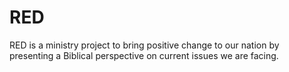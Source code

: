 # RED
RED is a ministry project to bring positive change to our nation by presenting a Biblical perspective on current issues we are facing.
